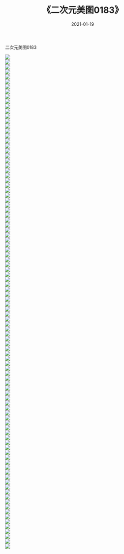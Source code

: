 ﻿---
layout: post
title:  《二次元美图0183》
date:   2021-01-19
img: http://imgx.orgx.ga/二次元/2021/二次元美图0183/000.jpg
categories: [美女, 清纯, 唯美]
---

二次元美图0183

 ![](http://imgx.orgx.ga/二次元/2021/二次元美图0183/001.jpg) <br>![](http://imgx.orgx.ga/二次元/2021/二次元美图0183/002.jpg) <br>![](http://imgx.orgx.ga/二次元/2021/二次元美图0183/003.jpg) <br>![](http://imgx.orgx.ga/二次元/2021/二次元美图0183/004.jpg) <br>![](http://imgx.orgx.ga/二次元/2021/二次元美图0183/005.jpg) <br>![](http://imgx.orgx.ga/二次元/2021/二次元美图0183/006.jpg) <br>![](http://imgx.orgx.ga/二次元/2021/二次元美图0183/007.jpg) <br>![](http://imgx.orgx.ga/二次元/2021/二次元美图0183/008.jpg) <br>![](http://imgx.orgx.ga/二次元/2021/二次元美图0183/009.jpg) <br>![](http://imgx.orgx.ga/二次元/2021/二次元美图0183/010.jpg) <br>![](http://imgx.orgx.ga/二次元/2021/二次元美图0183/011.jpg) <br>![](http://imgx.orgx.ga/二次元/2021/二次元美图0183/012.jpg) <br>![](http://imgx.orgx.ga/二次元/2021/二次元美图0183/013.jpg) <br>![](http://imgx.orgx.ga/二次元/2021/二次元美图0183/014.jpg) <br>![](http://imgx.orgx.ga/二次元/2021/二次元美图0183/015.jpg) <br>![](http://imgx.orgx.ga/二次元/2021/二次元美图0183/016.jpg) <br>![](http://imgx.orgx.ga/二次元/2021/二次元美图0183/017.jpg) <br>![](http://imgx.orgx.ga/二次元/2021/二次元美图0183/018.jpg) <br>![](http://imgx.orgx.ga/二次元/2021/二次元美图0183/019.jpg) <br>![](http://imgx.orgx.ga/二次元/2021/二次元美图0183/020.jpg) <br>![](http://imgx.orgx.ga/二次元/2021/二次元美图0183/021.jpg) <br>![](http://imgx.orgx.ga/二次元/2021/二次元美图0183/022.jpg) <br>![](http://imgx.orgx.ga/二次元/2021/二次元美图0183/023.jpg) <br>![](http://imgx.orgx.ga/二次元/2021/二次元美图0183/024.jpg) <br>![](http://imgx.orgx.ga/二次元/2021/二次元美图0183/025.jpg) <br>![](http://imgx.orgx.ga/二次元/2021/二次元美图0183/026.jpg) <br>![](http://imgx.orgx.ga/二次元/2021/二次元美图0183/027.jpg) <br>![](http://imgx.orgx.ga/二次元/2021/二次元美图0183/028.jpg) <br>![](http://imgx.orgx.ga/二次元/2021/二次元美图0183/029.jpg) <br>![](http://imgx.orgx.ga/二次元/2021/二次元美图0183/030.jpg) <br>![](http://imgx.orgx.ga/二次元/2021/二次元美图0183/031.jpg) <br>![](http://imgx.orgx.ga/二次元/2021/二次元美图0183/032.jpg) <br>![](http://imgx.orgx.ga/二次元/2021/二次元美图0183/033.jpg) <br>![](http://imgx.orgx.ga/二次元/2021/二次元美图0183/034.jpg) <br>![](http://imgx.orgx.ga/二次元/2021/二次元美图0183/035.jpg) <br>![](http://imgx.orgx.ga/二次元/2021/二次元美图0183/036.jpg) <br>![](http://imgx.orgx.ga/二次元/2021/二次元美图0183/037.jpg) <br>![](http://imgx.orgx.ga/二次元/2021/二次元美图0183/038.jpg) <br>![](http://imgx.orgx.ga/二次元/2021/二次元美图0183/039.jpg) <br>![](http://imgx.orgx.ga/二次元/2021/二次元美图0183/040.jpg) <br>![](http://imgx.orgx.ga/二次元/2021/二次元美图0183/041.jpg) <br>![](http://imgx.orgx.ga/二次元/2021/二次元美图0183/042.jpg) <br>![](http://imgx.orgx.ga/二次元/2021/二次元美图0183/043.jpg) <br>![](http://imgx.orgx.ga/二次元/2021/二次元美图0183/044.jpg) <br>![](http://imgx.orgx.ga/二次元/2021/二次元美图0183/045.jpg) <br>![](http://imgx.orgx.ga/二次元/2021/二次元美图0183/046.jpg) <br>![](http://imgx.orgx.ga/二次元/2021/二次元美图0183/047.jpg) <br>![](http://imgx.orgx.ga/二次元/2021/二次元美图0183/048.jpg) <br>![](http://imgx.orgx.ga/二次元/2021/二次元美图0183/049.jpg) <br>![](http://imgx.orgx.ga/二次元/2021/二次元美图0183/050.jpg) <br>![](http://imgx.orgx.ga/二次元/2021/二次元美图0183/051.jpg) <br>![](http://imgx.orgx.ga/二次元/2021/二次元美图0183/052.jpg) <br>![](http://imgx.orgx.ga/二次元/2021/二次元美图0183/053.jpg) <br>![](http://imgx.orgx.ga/二次元/2021/二次元美图0183/054.jpg) <br>![](http://imgx.orgx.ga/二次元/2021/二次元美图0183/055.jpg) <br>![](http://imgx.orgx.ga/二次元/2021/二次元美图0183/056.jpg) <br>![](http://imgx.orgx.ga/二次元/2021/二次元美图0183/057.jpg) <br>![](http://imgx.orgx.ga/二次元/2021/二次元美图0183/058.jpg) <br>![](http://imgx.orgx.ga/二次元/2021/二次元美图0183/059.jpg) <br>![](http://imgx.orgx.ga/二次元/2021/二次元美图0183/060.jpg) <br>![](http://imgx.orgx.ga/二次元/2021/二次元美图0183/061.jpg) <br>![](http://imgx.orgx.ga/二次元/2021/二次元美图0183/062.jpg) <br>![](http://imgx.orgx.ga/二次元/2021/二次元美图0183/063.jpg) <br>![](http://imgx.orgx.ga/二次元/2021/二次元美图0183/064.jpg) <br>![](http://imgx.orgx.ga/二次元/2021/二次元美图0183/065.jpg) <br>![](http://imgx.orgx.ga/二次元/2021/二次元美图0183/066.jpg) <br>![](http://imgx.orgx.ga/二次元/2021/二次元美图0183/067.jpg) <br>![](http://imgx.orgx.ga/二次元/2021/二次元美图0183/068.jpg) <br>![](http://imgx.orgx.ga/二次元/2021/二次元美图0183/069.jpg) <br>![](http://imgx.orgx.ga/二次元/2021/二次元美图0183/070.jpg) <br>![](http://imgx.orgx.ga/二次元/2021/二次元美图0183/071.jpg) <br>![](http://imgx.orgx.ga/二次元/2021/二次元美图0183/072.jpg) <br>![](http://imgx.orgx.ga/二次元/2021/二次元美图0183/073.jpg) <br>![](http://imgx.orgx.ga/二次元/2021/二次元美图0183/074.jpg) <br>![](http://imgx.orgx.ga/二次元/2021/二次元美图0183/075.jpg) <br>![](http://imgx.orgx.ga/二次元/2021/二次元美图0183/076.jpg) <br>![](http://imgx.orgx.ga/二次元/2021/二次元美图0183/077.jpg) <br>![](http://imgx.orgx.ga/二次元/2021/二次元美图0183/078.jpg) <br>![](http://imgx.orgx.ga/二次元/2021/二次元美图0183/079.jpg) <br>![](http://imgx.orgx.ga/二次元/2021/二次元美图0183/080.jpg) <br>![](http://imgx.orgx.ga/二次元/2021/二次元美图0183/081.jpg) <br>![](http://imgx.orgx.ga/二次元/2021/二次元美图0183/082.jpg) <br>![](http://imgx.orgx.ga/二次元/2021/二次元美图0183/083.jpg) <br>![](http://imgx.orgx.ga/二次元/2021/二次元美图0183/084.jpg) <br>![](http://imgx.orgx.ga/二次元/2021/二次元美图0183/085.jpg) <br>![](http://imgx.orgx.ga/二次元/2021/二次元美图0183/086.jpg) <br>![](http://imgx.orgx.ga/二次元/2021/二次元美图0183/087.jpg) <br>![](http://imgx.orgx.ga/二次元/2021/二次元美图0183/088.jpg) <br>![](http://imgx.orgx.ga/二次元/2021/二次元美图0183/089.jpg) <br>![](http://imgx.orgx.ga/二次元/2021/二次元美图0183/090.jpg) <br>![](http://imgx.orgx.ga/二次元/2021/二次元美图0183/091.jpg) <br>![](http://imgx.orgx.ga/二次元/2021/二次元美图0183/092.jpg) <br>![](http://imgx.orgx.ga/二次元/2021/二次元美图0183/093.jpg) <br>![](http://imgx.orgx.ga/二次元/2021/二次元美图0183/094.jpg) <br>![](http://imgx.orgx.ga/二次元/2021/二次元美图0183/095.jpg) <br>![](http://imgx.orgx.ga/二次元/2021/二次元美图0183/096.jpg) <br>![](http://imgx.orgx.ga/二次元/2021/二次元美图0183/097.jpg) <br>![](http://imgx.orgx.ga/二次元/2021/二次元美图0183/098.jpg) <br>![](http://imgx.orgx.ga/二次元/2021/二次元美图0183/099.jpg) <br>![](http://imgx.orgx.ga/二次元/2021/二次元美图0183/100.jpg) <br>